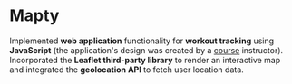 # Mapty
Implemented **web application** functionality for **workout tracking** using **JavaScript** (the application's design was created by a [course](https://www.udemy.com/course/the-complete-javascript-course/) instructor). Incorporated the **Leaflet third-party library** to render an interactive map and integrated the **geolocation API** to fetch user location data.
